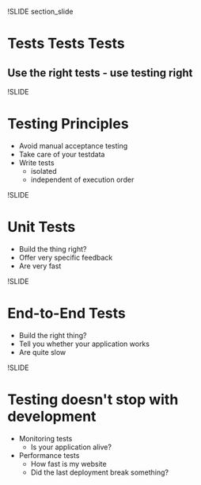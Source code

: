 !SLIDE section_slide
# Tests Tests Tests
## Use the right tests - use testing right

!SLIDE
# Testing Principles
* Avoid manual acceptance testing
* Take care of your testdata
* Write tests
  * isolated
  * independent of execution order

!SLIDE
# Unit Tests
* Build the thing right?
* Offer very specific feedback
* Are very fast

!SLIDE
# End-to-End Tests
* Build the right thing?
* Tell you whether your application works
* Are quite slow

!SLIDE
# Testing doesn't stop with development
* Monitoring tests
  * Is your application alive?
* Performance tests
  * How fast is my website
  * Did the last deployment break something?
